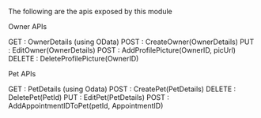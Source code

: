 The following are the apis exposed by this module

Owner APIs

GET : OwnerDetails (using OData)
POST : CreateOwner(OwnerDetails)
PUT : EditOwner(OwnerDetails)
POST : AddProfilePicture(OwnerID, picUrl)
DELETE : DeleteProfilePicture(OwnerID)

Pet APIs

GET : PetDetails (using Odata)
POST : CreatePet(PetDetails)
DELETE : DeletePet(PetId)
PUT : EditPet(PetDetails)
POST : AddAppointmentIDToPet(petId, AppointmentID)